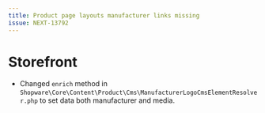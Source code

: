 ```yaml
---
title: Product page layouts manufacturer links missing
issue: NEXT-13792
---
```

# Storefront
*  Changed `enrich` method in `Shopware\Core\Content\Product\Cms\ManufacturerLogoCmsElementResolver.php` to set data both manufacturer and media.
